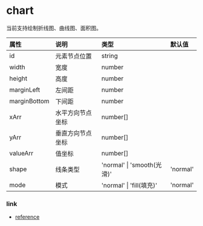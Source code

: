 # chart

当前支持绘制折线图、曲线图、面积图。

| 属性         | 说明             | 类型                       | 默认值   |
| :----------- | :--------------- | :------------------------- | :------- |
| id           | 元素节点位置     | string                     |          |
| width        | 宽度             | number                     |          |
| height       | 高度             | number                     |          |
| marginLeft   | 左间距           | number                     |          |
| marginBottom | 下间距           | number                     |          |
| xArr         | 水平方向节点坐标 | number[]                   |          |
| yArr         | 垂直方向节点坐标 | number[]                   |          |
| valueArr     | 值坐标           | number[]                   |          |
| shape        | 线条类型         | 'normal' \| 'smooth(光滑)' | 'normal' |
| mode         | 模式             | 'normal' \| 'fill(填充)'   | 'normal' |

### link

* [reference](https://juejin.cn/post/6950684708443258894)